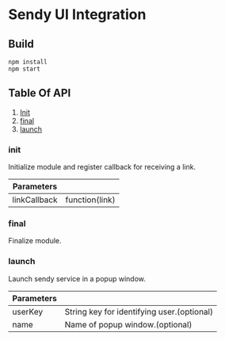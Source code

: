 # Sendy UI Integration 

## Build
```
npm install
npm start
```

## Table Of API
1. [Init](#markdown-header-init)
2. [final](#markdown-header-final)
3. [launch](#markdown-header-launch)

### init
Initialize module and register callback for receiving a link.

Parameters   |                    |
-------------|--------------------|
linkCallback | function(link)     |

### final
Finalize module.

### launch
Launch sendy service in a popup window.

Parameters   |                                            |
-------------|--------------------------------------------|
userKey      | String key for identifying user.(optional) |
name         | Name of popup window.(optional)            |


